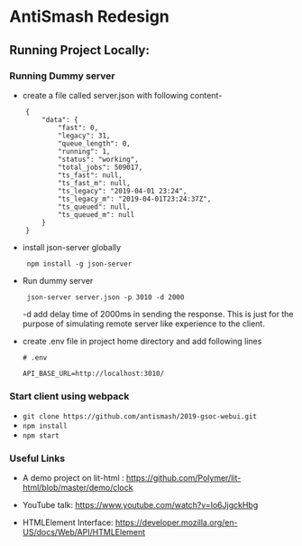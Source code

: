 # AntiSmash Redesign

## Running Project Locally:

### Running Dummy server
* create a file called server.json with following content-
```
    {
        "data": {
            "fast": 0,
            "legacy": 31,
            "queue_length": 0,
            "running": 1,
            "status": "working",
            "total_jobs": 509017,
            "ts_fast": null,
            "ts_fast_m": null,
            "ts_legacy": "2019-04-01 23:24",
            "ts_legacy_m": "2019-04-01T23:24:37Z",
            "ts_queued": null,
            "ts_queued_m": null
        }
    }
```
* install json-server globally

    ``` npm install -g json-server```

* Run dummy server

    ``` json-server server.json -p 3010 -d 2000```

    -d add delay time of 2000ms in sending the response. This is just for the purpose of simulating remote server like experience to the client.



* create .env file in project home directory and add following lines

    ```
    # .env
    
    API_BASE_URL=http://localhost:3010/
    ```

### Start client using webpack
    
   * ``` git clone https://github.com/antismash/2019-gsoc-webui.git ```
   * ``` npm install ```
   * ``` npm start ```


### Useful Links
* A demo project on lit-html : https://github.com/Polymer/lit-html/blob/master/demo/clock

* YouTube talk: https://www.youtube.com/watch?v=Io6JjgckHbg

* HTMLElement Interface: https://developer.mozilla.org/en-US/docs/Web/API/HTMLElement
